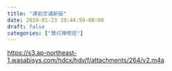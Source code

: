 ```yaml
---
title: "课前念诵新版"
date: 2019-01-23 19:44:59-08:00
draft: false
categories: ["慧灯禅修班"]
---
```

https://s3.ap-northeast-1.wasabisys.com/hdcx/hdv/f/attachments/264/v2.m4a
